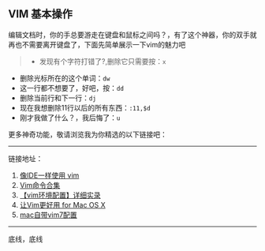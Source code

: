 
## VIM 基本操作 ##

  编辑文档时，你的手总要游走在键盘和鼠标之间吗？，有了这个神器，你的双手就再也不需要离开键盘了，下面先简单展示一下vim的魅力吧
  > * 发现有个字符打错了?,删除它只需要按：`x` 
  * 删除光标所在的这个单词：`dw`
  * 这一行都不想要了，好吧，按：`dd` 
  * 删除当前行和下一行：`dj`
  * 现在我想删除11行以后的所有东西：`:11,$d`
  * 刚才我做了什么？，我后悔了：`u`

更多神奇功能，敬请浏览我为你精选的以下链接吧：

----
链接地址：

1.	[像IDE一样使用 vim](https://github.com/yangyangwithgnu/use_vim_as_ide)
2.	[Vim命令合集](http://www.cnblogs.com/softwaretesting/archive/2011/07/12/2104435.html)
3.	[【vim环境配置】详细实录](http://www.cnblogs.com/xbf9xbf/p/4860484.html)
4.	[让Vim更好用 for Mac OS X](http://hessian.cn/p/1026.html)
5.  [mac自带vim7配置](http://www.cnblogs.com/liuqxFuture/archive/2012/11/20/2779560.html)


-----
底线，底线
